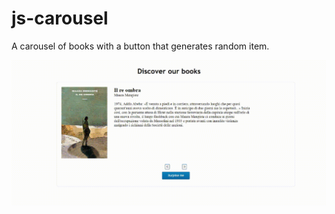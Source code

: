# js-carousel
A carousel of books with a button that generates random item.

![capture](capture.gif)
